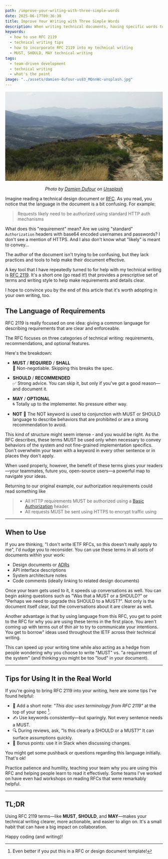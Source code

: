 ```yaml
---
path: /improve-your-writing-with-three-simple-words
date: 2025-06-17T09:36:30
title: Improve Your Writing with Three Simple Words
description: When writing technical documents, having specific words to indicate requirements is just as important as the requirements themselves. Enter RFC 2119
keywords:
  - how to use RFC 2119
  - technical writing tips
  - how to incorporate RFC 2119 into my technical writing
  - MUST, SHOULD, MAY technical writing
tags:
  - team-driven development
  - technical writing
  - what's the point
image: "../assets/damien-dufour-us83_MQnnWc-unsplash.jpg" 
---
```


<center>

![](../assets/damien-dufour-us83_MQnnWc-unsplash.jpg)

<span class="credit">

<i> 
    
Photo by <a href="https://unsplash.com/@damiendufourphotographie?utm_content=creditCopyText&utm_medium=referral&utm_source=unsplash">Damien Dufour</a> on <a href="https://unsplash.com/photos/green-grass-field-near-body-of-water-during-daytime-us83_MQnnWc?utm_content=creditCopyText&utm_medium=referral&utm_source=unsplash">Unsplash</a>
      
</i>

</span>

</center>

Imagine reading a technical design document or [RFC](https://en.wikipedia.org/wiki/Request_for_Comments). As you read, you notice that the language in the document is a bit confusing. For example:

> Requests likely need to be authorized using standard HTTP auth mechanisms

What does this "requirement" mean? Are we using "standard" `Authorization` headers with base64 encoded usernames and passwords? I don't see a mention of HTTPS. And I also don't know what "likely" is meant to convey...

The author of the document isn't trying to be confusing, but they lack practices and tools to help make their document effective.

A key tool that I have repeatedly turned to for help with my technical writing is [RFC 2119](https://datatracker.ietf.org/doc/html/rfc2119). It's a short one (go read it!) that provides a prescriptive set of terms and writing style to help make requirements and details clear.

I hope to convince you by the end of this article that it's worth adopting in your own writing, too.

## The Language of Requirements

RFC 2119 is really focused on one idea: giving a common language for describing requirements that are clear and enforceable. 

The RFC focuses on three categories of technical writing: requirements, recommendations, and optional features.

Here's the breakdown:

- **MUST** / **REQUIRED** / **SHALL**  
 🚨 Non-negotiable. Skipping this breaks the spec.

- **SHOULD** / **RECOMMENDED**  
 ✅ Strong advice. You can skip it, but only if you've got a good reason—and document it.

- **MAY** / **OPTIONAL**  
 🌀 Totally up to the implementer. No pressure either way.

- **NOT**
 🚫 The NOT keyword is used to conjunction with MUST or SHOULD language to describe behaviors that are prohibited or are a strong recommendation to avoid.

This kind of structure might seem intense - and you would be right. As the RFC describes, these terms MUST be used only when necessary to convey behaviors of the system and not fine-grained implementation specifics. Don't overwhelm your team with a keyword in every other sentence or in places they don't apply.

When used properly, however, the benefit of these terms gives your readers—your teammates, future you, open-source users—a powerful map to navigate your ideas.

Returning to our original example, our authorization requirements could read something like 

> - All HTTP requirements MUST be authorized using a [Basic Authorization](https://developer.mozilla.org/en-US/docs/Web/HTTP/Guides/Authentication#basic_authentication_scheme) header. 
> - All requests MUST be sent using HTTPS to encrypt traffic using


---

## When to Use

If you are thinking, "I don't write IETF RFCs, so this doesn't really apply to me", I'd nudge you to reconsider. You can use these terms in all sorts of documents within your work:

- Design documents or [ADRs](https://adr.github.io/)
- API interface descriptions  
- System architecture notes  
- Code comments (ideally linking to related design documents)

Once your team gets used to it, it speeds up conversations as well. You can begin asking questions such as "Was that a MUST or a SHOULD?" or "Perhaps we need to upgrade this SHOULD to a MUST?". Not only is the document itself clear, but the conversations about it are clearer as well.

Another advantage is that by using language from this RFC, you get to point to the RFC for why you are using these terms in the first place. You aren't coming up with terms out of thin air to try to communicate your intentions. You get to borrow" ideas used throughout the IETF across their technical writing. 

This can speed up your writing time while also acting as a hedge from people wondering why you choose to write "MUST" vs. "a requirement of the system" (and thinking you might be too "loud" in your document).

---

## Tips for Using It in the Real World

If you're going to bring RFC 2119 into your writing, here are some tips I've found helpful:

- 📎 Add a short note: _"This doc uses terminology from RFC 2119"_ at the top of your spec [^1].
- ✍️ Use keywords consistently—but sparingly. Not every sentence needs a MUST.
- 🔍 During reviews, ask, "Is this clearly a SHOULD or a MUST?" It can surface assumptions quickly.
- 💬 Bonus points: use it in Slack when discussing changes.

You might get some pushback or questions regarding this language initially. That's ok! 

Practice patience and humility, teaching your team why you are using this RFC and helping people learn to read it effectively. Some teams I've worked on have even had workshops on reading RFCs that were remarkably helpful. 

---

## TL;DR

Using RFC 2119 terms—like **MUST**, **SHOULD**, and **MAY**—makes your technical writing clearer, more actionable, and easier to align on. It's a small habit that can have a big impact on collaboration.

Happy coding (and writing)!

[^1]: Even better if you put this in a RFC or design document template!

